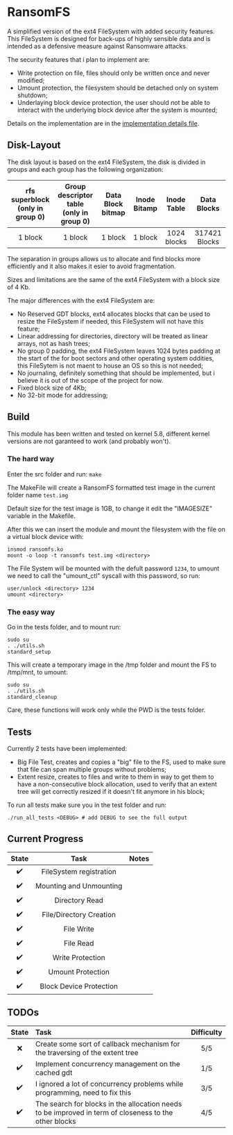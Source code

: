 # RansomFS
A simplified version of the ext4 FileSystem with added security features. This FileSystem is designed for back-ups of highly sensible data and is intended as a defensive measure against Ransomware attacks.

The security features that i plan to implement are:
- Write protection on file, files should only be written once and never modified;
- Umount protection, the filesystem should be detached only on system shutdown;
- Underlaying block device protection, the user should not be able to interact with the underlying block device after the system is mounted;

Details on the implementation are in the [implementation details file](docs/Implemention%20details%20of%20the%20protections.md).

## Disk-Layout

The disk layout is based on the ext4 FileSystem, the disk is divided in groups and each group has the following organization: 

| rfs superblock <br/> (only in group 0) | Group descriptor table <br/> (only in group 0) | Data Block bitmap | Inode Bitamp | Inode Table | Data Blocks |
|:-:|:-:|:-:|:-:|:-:|:-:|
| 1 block | 1 block | 1 block | 1 block | 1024 blocks | 317421 Blocks |

The separation in groups allows us to allocate and find blocks more efficiently and it also makes it esier to avoid fragmentation.

Sizes and limitations are the same of the ext4 FileSystem with a block size of 4 Kb.

The major differences with the ext4 FileSystem are:
- No Reserved GDT blocks, ext4 allocates blocks that can be used to resize the FileSystem if needed, this FileSystem will not have this feature;
- Linear addressing for directories, directory will be treated as linear arrays, not as hash trees;
- No group 0 padding, the ext4 FileSystem leaves 1024 bytes padding at the start of the for boot sectors and other operating system oddities, this FileSytem is not maent to house an OS so this is not needed;
- No journaling, definitely something that should be implemented, but i believe it is out of the scope of the project for now.
- Fixed block size of 4Kb;
- No 32-bit mode for addressing;

## Build

This module has been written and tested on kernel 5.8, different kernel versions are not garanteed to work (and probably won't).

### The hard way

Enter the src folder and run: ```make```

The MakeFile will create a RansomFS formatted test image in the current folder name ```test.img```

Default size for the test image is 1GB, to change it edit the "IMAGESIZE" variable in the Makefile.

After this we can insert the module and mount the filesystem with the file on a virtual block device with:

```
insmod ransomfs.ko
mount -o loop -t ransomfs test.img <directory>
```

The File System will be mounted with the defult password ```1234```, to umount we need to call the "umount_ctl" syscall with this password, so run:

```
user/unlock <directory> 1234
umount <directory>
```

### The easy way

Go in the tests folder, and to mount run:

```
sudo su
. ./utils.sh
standard_setup
```

This will create a temporary image in the /tmp folder and mount the FS to /tmp/mnt, to umount:

```
sudo su
. ./utils.sh
standard_cleanup
```

Care, these functions will work only while the PWD is the tests folder.

## Tests

Currently 2 tests have been implemented:
- Big File Test, creates and copies a "big" file to the FS, used to make sure that file can span multiple groups without problems;
- Extent resize, creates to files and write to them in way to get them to have a non-consecutive block allocation, used to verify that an extent tree will get correctly resized if it doesn't fit anymore in his block;

To run all tests make sure you in the test folder and run:

```
./run_all_tests <DEBUG> # add DEBUG to see the full output
```

## Current Progress

| State | Task | Notes |
|:-:|:-:|:-:|
| :heavy_check_mark: | FileSystem registration | |
| :heavy_check_mark: | Mounting and Unmounting | |
| :heavy_check_mark: | Directory Read | |
| :heavy_check_mark: | File/Directory Creation | |
| :heavy_check_mark: | File Write | |
| :heavy_check_mark: | File Read | |
| :heavy_check_mark: | Write Protection | |
| :heavy_check_mark: | Umount Protection | |
| :heavy_check_mark: | Block Device Protection | |

## TODOs

| State | Task | Difficulty |
|:-:|:-|:-:|
|:x:| Create some sort of callback mechanism for the traversing of the extent tree | 5/5 |
|:heavy_check_mark:| Implement concurrency management on the cached gdt | 1/5 |
|:heavy_check_mark:| I ignored a lot of concurrency problems while programming, need to fix this | 3/5 |
|:heavy_check_mark:| The search for blocks in the allocation needs to be improved in term of closeness to the other blocks | 4/5 |
